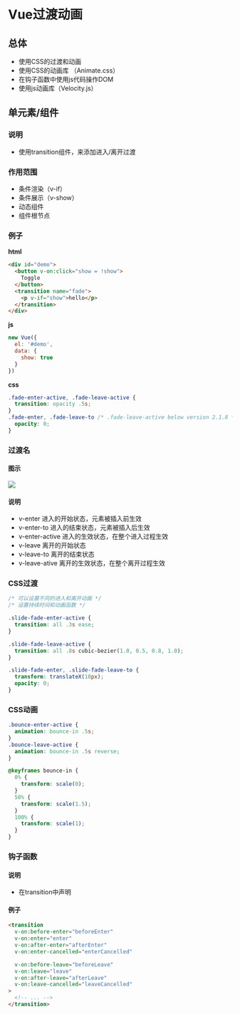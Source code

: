 
# Vue过渡动画

## 总体

* 使用CSS的过渡和动画
* 使用CSS的动画库 （Animate.css）
* 在钩子函数中使用js代码操作DOM
* 使用js动画库（Velocity.js）


## 单元素/组件

### 说明
* 使用transition组件，来添加进入/离开过渡

### 作用范围
* 条件渲染（v-if）
* 条件展示（v-show）
* 动态组件
* 组件根节点

### 例子

**html**
```html
<div id="demo">
  <button v-on:click="show = !show">
    Toggle
  </button>
  <transition name="fade">
    <p v-if="show">hello</p>
  </transition>
</div>
```

**js**
```js
new Vue({
  el: '#demo',
  data: {
    show: true
  }
})
```

**css**
```css
.fade-enter-active, .fade-leave-active {
  transition: opacity .5s;
}
.fade-enter, .fade-leave-to /* .fade-leave-active below version 2.1.8 */ {
  opacity: 0;
}
```

### 过渡名

#### 图示
![](https://gitee.com/cc12703/figurebed/raw/master/img/20201109114510.png)

#### 说明
* v-enter 进入的开始状态，元素被插入前生效
* v-enter-to 进入的结束状态，元素被插入后生效
* v-enter-active 进入的生效状态，在整个进入过程生效
* v-leave 离开的开始状态
* v-leave-to 离开的结束状态
* v-leave-ative 离开的生效状态，在整个离开过程生效


### CSS过渡
```css
/* 可以设置不同的进入和离开动画 */
/* 设置持续时间和动画函数 */

.slide-fade-enter-active {
  transition: all .3s ease;
}

.slide-fade-leave-active {
  transition: all .8s cubic-bezier(1.0, 0.5, 0.8, 1.0);
}

.slide-fade-enter, .slide-fade-leave-to {
  transform: translateX(10px);
  opacity: 0;
}
```

### CSS动画
```css
.bounce-enter-active {
  animation: bounce-in .5s;
}
.bounce-leave-active {
  animation: bounce-in .5s reverse;
}

@keyframes bounce-in {
  0% {
    transform: scale(0);
  }
  50% {
    transform: scale(1.5);
  }
  100% {
    transform: scale(1);
  }
}
```


### 钩子函数

#### 说明
* 在transition中声明

#### 例子
```html
<transition
  v-on:before-enter="beforeEnter"
  v-on:enter="enter"
  v-on:after-enter="afterEnter"
  v-on:enter-cancelled="enterCancelled"

  v-on:before-leave="beforeLeave"
  v-on:leave="leave"
  v-on:after-leave="afterLeave"
  v-on:leave-cancelled="leaveCancelled"
>
  <!-- ... -->
</transition>
```